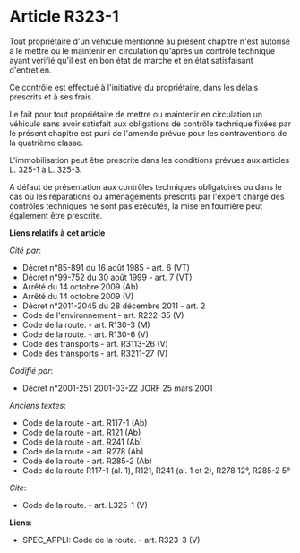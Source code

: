 # Article R323-1

Tout propriétaire d'un véhicule mentionné au présent chapitre n'est autorisé à le mettre ou le maintenir en circulation
qu'après un contrôle technique ayant vérifié qu'il est en bon état de marche et en état satisfaisant d'entretien. 

Ce contrôle est effectué à l'initiative du propriétaire, dans les délais prescrits et à ses frais. 

Le fait pour tout propriétaire de mettre ou maintenir en circulation un véhicule sans avoir satisfait aux obligations de
contrôle technique fixées par le présent chapitre est puni de l'amende prévue pour les contraventions de la quatrième
classe. 

L'immobilisation peut être prescrite dans les conditions prévues aux articles L. 325-1 à L. 325-3. 

A défaut de présentation aux contrôles techniques obligatoires ou dans le cas où les réparations ou aménagements prescrits
par l'expert chargé des contrôles techniques ne sont pas exécutés, la mise en fourrière peut également être prescrite.

**Liens relatifs à cet article**

_Cité par_:

  - Décret n°85-891 du 16 août 1985 - art. 6 (VT)
  - Décret n°99-752 du 30 août 1999 - art. 7 (VT)
  - Arrêté du 14 octobre 2009 (Ab)
  - Arrêté du 14 octobre 2009 (V)
  - Décret n°2011-2045 du 28 décembre 2011 - art. 2
  - Code de l'environnement - art. R222-35 (V)
  - Code de la route. - art. R130-3 (M)
  - Code de la route. - art. R130-6 (V)
  - Code des transports - art. R3113-26 (V)
  - Code des transports - art. R3211-27 (V)

_Codifié par_:

  - Décret n°2001-251 2001-03-22 JORF 25 mars 2001

_Anciens textes_:

  - Code de la route - art. R117-1 (Ab)
  - Code de la route - art. R121 (Ab)
  - Code de la route - art. R241 (Ab)
  - Code de la route - art. R278 (Ab)
  - Code de la route - art. R285-2 (Ab)
  - Code de la route R117-1 (al. 1), R121, R241 (al. 1 et 2), R278 12°, R285-2 5°

_Cite_:

  - Code de la route. - art. L325-1 (V)

**Liens**:

  - SPEC_APPLI: Code de la route. - art. R323-3 (V)
